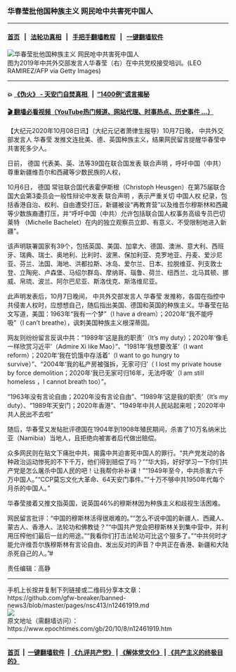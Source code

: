 ### 华春莹批他国种族主义 网民呛中共害死中国人
------------------------

#### [首页](https://github.com/gfw-breaker/banned-news3/blob/master/README.md) &nbsp;&nbsp;|&nbsp;&nbsp; [法轮功真相](https://github.com/begood0513/basic/blob/master/README.md)  &nbsp;&nbsp;|&nbsp;&nbsp; [手把手翻墙教程](https://github.com/gfw-breaker/guides/wiki)  &nbsp;&nbsp;|&nbsp;&nbsp; [一键翻墙软件](https://github.com/gfw-breaker/nogfw/blob/master/README.md)  



<div><img alt="华春莹批他国种族主义 网民呛中共害死中国人" class="attachment-djy_600_400 size-djy_600_400 wp-post-image" src="https://i.epochtimes.com/assets/uploads/2020/04/GettyImages-1152253882-600x400.jpg"/>
<div class="caption">
 图为2019年中共外交部发言人华春莹（右）在中共党校接受培训。(LEO RAMIREZ/AFP via Getty Images)
</div></div><hr/>

#### 💥 [《伪火》 - 天安门自焚真相 ](http://158.247.195.190:10000/videos/blog/weihuo.html)&nbsp; |&nbsp; [“1400例”谎言揭秘  ](http://158.247.195.190:10000/videos/blog/jiexi1400.html)

#### [ 🎬  翻墙必看视频（YouTube热门频道、网站代理、时事热点、历史事件 ...）](https://github.com/gfw-breaker/links/blob/master/banned.md)

<div><p>
 【大纪元2020年10月08日讯】（大纪元记者萧律生报导）10月7日晚，
 <ok href="https://www.epochtimes.com/gb/tag/%E4%B8%AD%E5%85%B1%E5%A4%96%E4%BA%A4%E9%83%A8%E5%8F%91%E8%A8%80%E4%BA%BA.html">
  中共外交部发言人
 </ok>
 <ok href="https://www.epochtimes.com/gb/tag/%E5%8D%8E%E6%98%A5%E8%8E%B9.html">
  华春莹
 </ok>
 发推文连批美、德、英国种族主义，结果网民留言提醒华春莹中共害死多少人。
</p>
<p>
 日前，
 <ok href="https://www.epochtimes.com/gb/tag/%E5%BE%B7%E5%9B%BD.html">
  德国
 </ok>
 代表美、英、法等39国在联合国发表
 <ok href="https://www.epochtimes.com/gb/tag/%E8%81%94%E5%90%88%E5%A3%B0%E6%98%8E.html">
  联合声明
 </ok>
 ，呼吁中国（中共）尊重新疆维吾尔和西藏等少数民族的人权，
</p>
<p>
 10月6日，
 <ok href="https://www.epochtimes.com/gb/tag/%E5%BE%B7%E5%9B%BD.html">
  德国
 </ok>
 常驻联合国代表霍伊斯根（Christoph Heusgen）在第75届联合国大会第3委员会一般性辩论中发表
 <ok href="https://www.epochtimes.com/gb/tag/%E8%81%94%E5%90%88%E5%A3%B0%E6%98%8E.html">
  联合声明
 </ok>
 ，表示严重关切
 <ok href="https://www.epochtimes.com/gb/tag/%E4%B8%AD%E5%9B%BD%E4%BA%BA%E6%9D%83.html">
  中国人权
 </ok>
 纪录，包括香港自治、权利、自由遭受打压，新疆被设“再教育营”以及维吾尔穆斯林和西藏等少数族裔遭打压，并“呼吁中国（中共）允许包括联合国人权事务高级专员巴切莱特 （Michelle Bachelet）在内的独立观察员立即、有意义、不受限制地进入新疆”。
</p>
<p>
 该声明联署国家有39个，包括英国、美国、加拿大、德国、澳洲、意大利、西班牙、瑞典、瑞士、奥地利、比利时、波黑、保加利亚、克罗地亚、丹麦、爱沙尼亚、芬兰、法国、海地、洪都拉斯、冰岛、爱尔兰、日本、拉脱维亚、列支敦士登、立陶宛、卢森堡、马绍尔群岛、摩纳哥、瑙鲁、荷兰、纽西兰、北马其顿、挪威、帛琉、波兰、阿尔巴尼亚、斯洛伐克、斯洛维尼亚。
</p>
<p>
 此声明发表后，10月7日晚间，
 <ok href="https://www.epochtimes.com/gb/tag/%E4%B8%AD%E5%85%B1%E5%A4%96%E4%BA%A4%E9%83%A8%E5%8F%91%E8%A8%80%E4%BA%BA.html">
  中共外交部发言人
 </ok>
 <ok href="https://www.epochtimes.com/gb/tag/%E5%8D%8E%E6%98%A5%E8%8E%B9.html">
  华春莹
 </ok>
 发推称，各国在指控中共侵害人权时，应想想自己，随后指出美国、德国和英国的种族主义。华春莹在贴文写道，美国：1963年“我有一个梦”（I have a dream）；2020年“我不能呼吸”（I can’t breathe），讽刺美国种族主义根深蒂固。
</p>
<p>
 网友则纷纷留言反讽中共：“1989年‘这是我的职责’（It’s my duty）；2020年‘像毛一样欣赏习近平’（Admire Xi like Mao）”、“1981年‘我想要改革’（I want reform）；2020年‘我在饥饿中存活着’（I want to go hungry to survive）”、“2004年‘我的私产房被强拆，无家可归’（ I lost my private house by force demolition；2020年‘我已无家可归16年，无法呼吸’（I am still homeless ，I cannot breath too）”。
</p>
<p>
 “1963年没有言论自由；2020年没有言论自由”、“1989年‘这是我的职责’（It’s my duty）、“1989年天安门；2020年香港”、“1949年中共人民站起来啦；2020年中共人民出不去啦”
</p>
<p>
 随后，华春莹又发帖批评德国在1904年到1908年殖民期间，杀害了10万名纳米比亚（Namibia）当地人，且拒绝向被害者后代做出赔偿。
</p>
<p>
 众多网民则在贴文下痛批中共，揭露中共迫害死中国人的罪行。“共产党发动的各种政治运动惨死的不下千万，他们得到赔偿了吗？”“华大妈，好好学习一下你们共产党是怎么屠杀中国人民的吧！让我帮你补补课！”“1949年至今，中共杀害六千万中国人。”“CCP莫忘文化大革命、64天安门事件。”“十万不够中共1950年代每个月杀的中国人。”
</p>
<p>
 华春莹接着又推文指英国，说英国46%的穆斯林因为种族主义和歧视生活困难。
</p>
<p>
 网民留言批评：“中国的穆斯林活得很艰难的。”“怎么不说中国的新疆人、西藏人、蒙古人、香港人、法轮功和佛教徒？”“中国共产党会把穆斯林关到集中营中，并利用压榨他们最后一丝的用途。”“我看你们打击法轮功可比这个狠多了。”“中共何时才能允许维吾尔族穆斯林有言论自由、发出反对的声音？中共正在香港、新疆和大陆杀死自己的人。”#
</p>
<p>
 责任编辑：高静
</p>
</div>
<hr/>
手机上长按并复制下列链接或二维码分享本文章：<br/>
https://github.com/gfw-breaker/banned-news3/blob/master/pages/nsc413/n12461919.md <br/>
<a href='https://github.com/gfw-breaker/banned-news3/blob/master/pages/nsc413/n12461919.md'><img src='https://github.com/gfw-breaker/banned-news3/blob/master/pages/nsc413/n12461919.md.png'/></a> <br/>
原文地址（需翻墙访问）：https://www.epochtimes.com/gb/20/10/8/n12461919.htm


------------------------
#### [首页](https://github.com/gfw-breaker/banned-news3/blob/master/README.md) &nbsp;|&nbsp; [一键翻墙软件](https://github.com/gfw-breaker/nogfw/blob/master/README.md) &nbsp;| [《九评共产党》](https://github.com/gfw-breaker/9ping.md/blob/master/README.md#九评之一评共产党是什么) | [《解体党文化》](https://github.com/gfw-breaker/jtdwh.md/blob/master/README.md) | [《共产主义的终极目的》](https://github.com/gfw-breaker/gczydzjmd.md/blob/master/README.md)


<img src='http://gfw-breaker.win/banned-news3/pages/nsc413/n12461919.md' width='0px' height='0px'/>